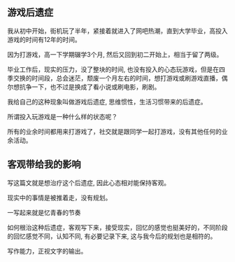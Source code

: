 
## 游戏后遗症

我从初中开始，街机玩了半年，紧接着就进入了网吧热潮，直到大学毕业，高投入游戏的时间有12年的时间。 

因为打游戏，高一下学期辍学3个月, 然后又回到初二开始上，相当于留了两级。

毕业工作后，现实的压力，没了整块的时间, 也没有投入的心态玩游戏，但是在四季交换的时间段，总会迷茫，颓废一个月左右的时间，想打游戏或刷游戏直播，偶尔想抗争一下，也不过是换成了看小说或刷电影，刷剧。

我给自己的这种现象叫做游戏后遗症, 思维惯性，生活习惯带来的后遗症。

所谓投入玩游戏是一种什么样的状态呢？ 

所有的业余时间都用来打游戏了，社交就是跟同学一起打游戏，没有其他任何的业余活动。

## 客观带给我的影响

写这篇文就是想治疗这个后遗症, 因此心态相对能保持客观。

现实中的事情是被推着走，没有规划。

一写起来就是忆青春的节奏

如何根治这种后遗症，客观写下来，接受现实，回忆的感觉也挺美好的，不同阶段的回忆感觉不同，认知不同, 有必要记录下来, 这与我今后的规划也是相符的。

写作能力，正视文字的输出。


